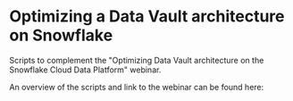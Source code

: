 # Optimizing a Data Vault architecture on Snowflake
Scripts to complement the "Optimizing Data Vault architecture on the Snowflake Cloud Data Platform" webinar.

An overview of the scripts and link to the webinar can be found here: 

